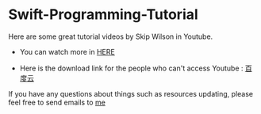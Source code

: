 Swift-Programming-Tutorial
==========================

Here are some great tutorial videos by Skip Wilson in Youtube.

* You can watch more in [HERE](http://www.youtube.com/user/SkipCasts/videos)

* Here is the download link for the people who can't access Youtube : [百度云](http://pan.baidu.com/s/1i3Kf437)

If you have any questions about things such as resources updating, please feel free to send emails to [me](mailto:0x0bject@gmail.com)
